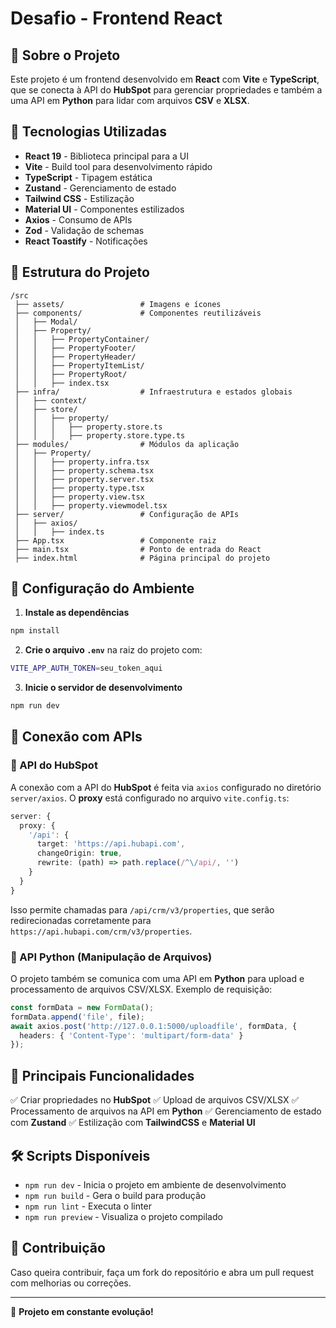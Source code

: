 # Desafio - Frontend React

## 📌 Sobre o Projeto
Este projeto é um frontend desenvolvido em **React** com **Vite** e **TypeScript**, que se conecta à API do **HubSpot** para gerenciar propriedades e também a uma API em **Python** para lidar com arquivos **CSV** e **XLSX**.

## 🚀 Tecnologias Utilizadas

- **React 19** - Biblioteca principal para a UI
- **Vite** - Build tool para desenvolvimento rápido
- **TypeScript** - Tipagem estática
- **Zustand** - Gerenciamento de estado
- **Tailwind CSS** - Estilização
- **Material UI** - Componentes estilizados
- **Axios** - Consumo de APIs
- **Zod** - Validação de schemas
- **React Toastify** - Notificações

## 📂 Estrutura do Projeto

```
/src
 ├── assets/                 # Imagens e ícones
 ├── components/             # Componentes reutilizáveis
 │   ├── Modal/
 │   ├── Property/
 │   │   ├── PropertyContainer/
 │   │   ├── PropertyFooter/
 │   │   ├── PropertyHeader/
 │   │   ├── PropertyItemList/
 │   │   ├── PropertyRoot/
 │   │   ├── index.tsx
 ├── infra/                  # Infraestrutura e estados globais
 │   ├── context/
 │   ├── store/
 │   │   ├── property/
 │   │   │   ├── property.store.ts
 │   │   │   ├── property.store.type.ts
 ├── modules/                # Módulos da aplicação
 │   ├── Property/
 │   │   ├── property.infra.tsx
 │   │   ├── property.schema.tsx
 │   │   ├── property.server.tsx
 │   │   ├── property.type.tsx
 │   │   ├── property.view.tsx
 │   │   ├── property.viewmodel.tsx
 ├── server/                 # Configuração de APIs
 │   ├── axios/
 │   │   ├── index.ts
 ├── App.tsx                 # Componente raiz
 ├── main.tsx                # Ponto de entrada do React
 ├── index.html              # Página principal do projeto
```

## 🔧 Configuração do Ambiente

1. **Instale as dependências**
```sh
npm install
```

2. **Crie o arquivo `.env`** na raiz do projeto com:
```sh
VITE_APP_AUTH_TOKEN=seu_token_aqui
```

3. **Inicie o servidor de desenvolvimento**
```sh
npm run dev
```

## 🔄 Conexão com APIs
### 🔹 API do HubSpot
A conexão com a API do **HubSpot** é feita via `axios` configurado no diretório `server/axios`. O **proxy** está configurado no arquivo `vite.config.ts`:
```ts
server: {
  proxy: {
    '/api': {
      target: 'https://api.hubapi.com',
      changeOrigin: true,
      rewrite: (path) => path.replace(/^\/api/, '')
    }
  }
}
```
Isso permite chamadas para `/api/crm/v3/properties`, que serão redirecionadas corretamente para `https://api.hubapi.com/crm/v3/properties`.

### 🔹 API Python (Manipulação de Arquivos)
O projeto também se comunica com uma API em **Python** para upload e processamento de arquivos CSV/XLSX.
Exemplo de requisição:
```ts
const formData = new FormData();
formData.append('file', file);
await axios.post('http://127.0.0.1:5000/uploadfile', formData, {
  headers: { 'Content-Type': 'multipart/form-data' }
});
```

## 📜 Principais Funcionalidades

✅ Criar propriedades no **HubSpot**
✅ Upload de arquivos CSV/XLSX
✅ Processamento de arquivos na API em **Python**
✅ Gerenciamento de estado com **Zustand**
✅ Estilização com **TailwindCSS** e **Material UI**

## 🛠 Scripts Disponíveis

- `npm run dev` - Inicia o projeto em ambiente de desenvolvimento
- `npm run build` - Gera o build para produção
- `npm run lint` - Executa o linter
- `npm run preview` - Visualiza o projeto compilado

## 📌 Contribuição
Caso queira contribuir, faça um fork do repositório e abra um pull request com melhorias ou correções.

---

🚀 **Projeto em constante evolução!**

